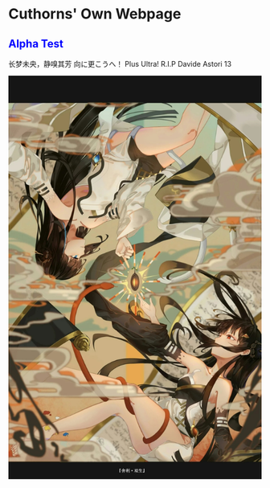 <style>
h2 {
color: blue;
}
</style>
<h1>Cuthorns' Own Webpage</h1>
<h2>Alpha Test</h2>
<p>长梦未央，静嗅其芳
   向に更こうへ！
   Plus Ultra!
   R.I.P Davide Astori 13</p>
<img src="16c9fa8904f97bd1168f93c209a617281324e334_raw.jpg">
